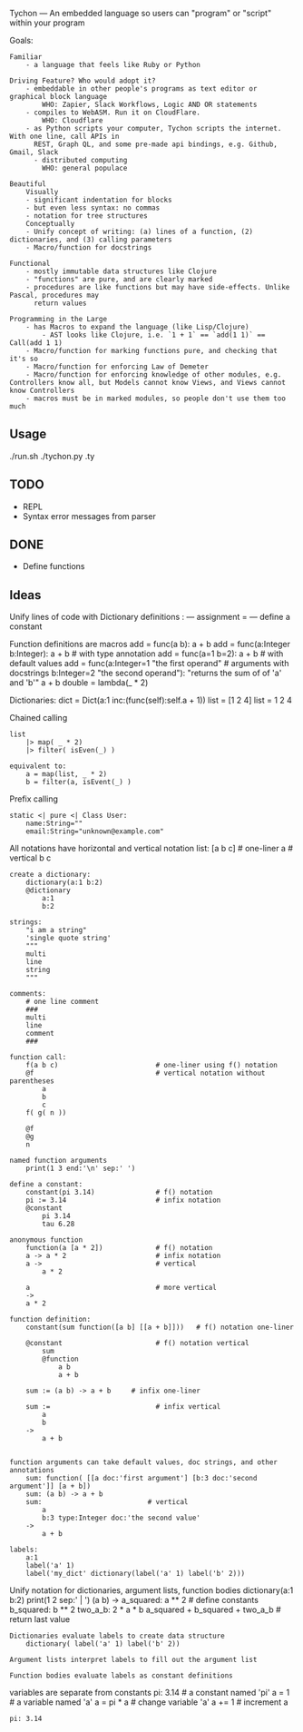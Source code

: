 Tychon — An embedded language so users can "program" or "script" within your program

Goals:

    Familiar
        - a language that feels like Ruby or Python

    Driving Feature? Who would adopt it?
        - embeddable in other people's programs as text editor or graphical block language
            WHO: Zapier, Slack Workflows, Logic AND OR statements
        - compiles to WebASM. Run it on CloudFlare.
            WHO: Cloudflare
        - as Python scripts your computer, Tychon scripts the internet. With one line, call APIs in
          REST, Graph QL, and some pre-made api bindings, e.g. Github, Gmail, Slack
          - distributed computing
            WHO: general populace

    Beautiful
        Visually
        - significant indentation for blocks
        - but even less syntax: no commas
        - notation for tree structures
        Conceptually
        - Unify concept of writing: (a) lines of a function, (2) dictionaries, and (3) calling parameters
        - Macro/function for docstrings

    Functional
        - mostly immutable data structures like Clojure
        - "functions" are pure, and are clearly marked
        - procedures are like functions but may have side-effects. Unlike Pascal, procedures may
          return values

    Programming in the Large
        - has Macros to expand the language (like Lisp/Clojure)
            - AST looks like Clojure, i.e. `1 + 1` == `add(1 1)` == Call(add 1 1)
        - Macro/function for marking functions pure, and checking that it's so
        - Macro/function for enforcing Law of Demeter
        - Macro/function for enforcing knowledge of other modules, e.g. Controllers know all, but Models cannot know Views, and Views cannot know Controllers
        - macros must be in marked modules, so people don't use them too much



Usage
-----
  ./run.sh
  ./tychon.py <sourcefile>.ty

TODO
----
- REPL
- Syntax error messages from parser

DONE
----
- Define functions

Ideas
-----

Unify lines of code with Dictionary definitions
  : — assignment
  = — define a constant

Function definitions are macros
  add = func(a b): a + b
  add = func(a:Integer b:Integer): a + b                # with type annotation
  add = func(a=1 b=2): a + b                            # with default values
  add = func(a:Integer=1 "the first operand"            # arguments with docstrings
             b:Integer=2 "the second operand"):
             "returns the sum of of 'a' and 'b'"
             a + b
  double = lambda(_ * 2)

Dictionaries:
    dict = Dict(a:1 inc:(func(self):self.a + 1))
    list = [1 2 4]
    list =
        1
        2
        4


Chained calling

    list
        |> map( _ * 2)
        |> filter( isEven(_) )

    equivalent to:
        a = map(list, _ * 2)
        b = filter(a, isEvent(_) )

Prefix calling

    static <| pure <| Class User:
        name:String=""
        email:String="unknown@example.com"


All notations have horizontal and vertical notation
    list:
        [a b c]                         # one-liner
        a                               # vertical
        b
        c

    create a dictionary:
        dictionary(a:1 b:2)
        @dictionary
            a:1
            b:2

    strings:
        "i am a string"
        'single quote string'
        """
        multi
        line
        string
        """

    comments:
        # one line comment
        ###
        multi
        line
        comment
        ###

    function call:
        f(a b c)                        # one-liner using f() notation
        @f                              # vertical notation without parentheses
            a
            b
            c
        f( g( n ))

        @f
        @g
        n

    named function arguments
        print(1 3 end:'\n' sep:' ')

    define a constant:
        constant(pi 3.14)               # f() notation
        pi := 3.14                      # infix notation
        @constant
            pi 3.14
            tau 6.28

    anonymous function
        function(a [a * 2])             # f() notation
        a -> a * 2                      # infix notation
        a ->                            # vertical
            a * 2

        a                               # more vertical
        ->
        a * 2

    function definition:
        constant(sum function([a b] [[a + b]]))   # f() notation one-liner

        @constant                       # f() notation vertical
            sum
            @function
                a b
                a + b

        sum := (a b) -> a + b     # infix one-liner

        sum :=                          # infix vertical
            a
            b
        ->
            a + b


    function arguments can take default values, doc strings, and other annotations
        sum: function( [[a doc:'first argument'] [b:3 doc:'second argument']] [a + b])
        sum: (a b) -> a + b
        sum:                          # vertical
            a
            b:3 type:Integer doc:'the second value'
        ->
            a + b

    labels:
        a:1
        label('a' 1)
        label('my_dict' dictionary(label('a' 1) label('b' 2)))

Unify notation for dictionaries, argument lists, function bodies
    dictionary(a:1 b:2)
    print(1 2 sep:' | ')
    (a b) ->
        a_squared: a ** 2                       # define constants
        b_squared: b ** 2
        two_a_b: 2 * a * b
        a_squared + b_squared + two_a_b         # return last value

    Dictionaries evaluate labels to create data structure
        dictionary( label('a' 1) label('b' 2))

    Argument lists interpret labels to fill out the argument list

    Function bodies evaluate labels as constant definitions


variables are separate from constants
    pi: 3.14            # a constant named 'pi'
    a = 1               # a variable named 'a'
    a = pi * a          # change variable 'a'
    a += 1              # increment a

    pi: 3.14

